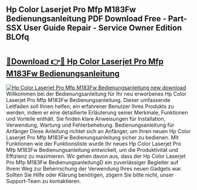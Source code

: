 ## Hp Color Laserjet Pro Mfp M183Fw Bedienungsanleitung PDF Download Free - Part-SSX User Guide Repair - Service Owner Edition BLOfq

# <h2><a href="http://df2ljw.blite.top/?on=Hp+Color+Laserjet+Pro+Mfp+M183Fw+Bedienungsanleitung">🔗Download 👉🔴 Hp Color Laserjet Pro Mfp M183Fw Bedienungsanleitung</a></h2>

[![Hp Color Laserjet Pro Mfp M183Fw Bedienungsanleitung new download](https://i.imgur.com/lujVjoI.png)](http://df2ljw.blite.top/?on=Hp+Color+Laserjet+Pro+Mfp+M183Fw+Bedienungsanleitung)
Willkommen bei der Bedienungsanleitung für Ihr neu erworbenes Hp Color Laserjet Pro Mfp M183Fw Bedienungsanleitung. Dieser umfassende Leitfaden soll Ihnen helfen, ein erfahrener Benutzer Ihres Produkts zu werden, indem er eine detaillierte Erläuterung seiner Merkmale, Funktionen und Vorteile enthält. Sie finden klare Anweisungen für Installation, Verwendung, Wartung und Fehlerbehebung. Bedienungsanleitung für Anfänger Diese Anleitung richtet sich an Anfänger, um Ihren neuen Hp Color Laserjet Pro Mfp M183Fw Bedienungsanleitung sicher zu bedienen. Mit Funktionen wie der Funktionsliste wurde Ihr neues Hp Color Laserjet Pro Mfp M183Fw Bedienungsanleitung entwickelt, um die Produktivität und Effizienz zu maximieren. Wir gehen davon aus, dass der Hp Color Laserjet Pro Mfp M183Fw BedienungsanleitungD ein zuverlässiger Begleiter auf Ihrem Weg zur Beherrschung der Verwendung Ihres neuen Gadgets war. Sollten Sie Hilfe oder Klärung benötigen, zögern Sie bitte nicht, unser Support-Team zu kontaktieren.
